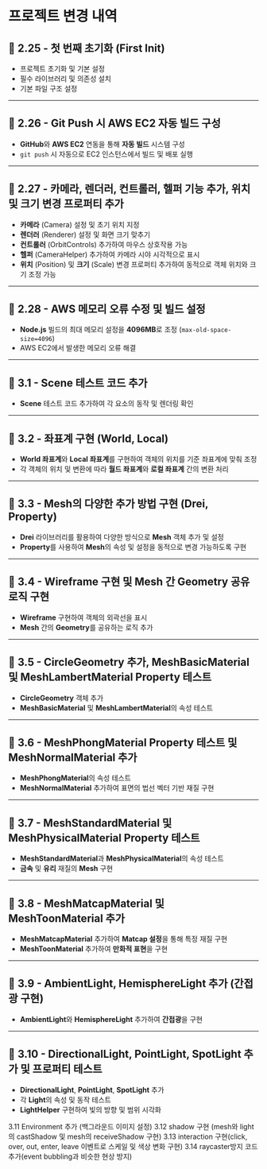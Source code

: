 # 프로젝트 변경 내역

## 🌟 2.25 - 첫 번째 초기화 (First Init)
- 프로젝트 초기화 및 기본 설정
- 필수 라이브러리 및 의존성 설치
- 기본 파일 구조 설정

---

## 🌟 2.26 - Git Push 시 AWS EC2 자동 빌드 구성
- **GitHub**와 **AWS EC2** 연동을 통해 **자동 빌드** 시스템 구성
- `git push` 시 자동으로 EC2 인스턴스에서 빌드 및 배포 실행

---

## 🌟 2.27 - 카메라, 렌더러, 컨트롤러, 헬퍼 기능 추가, 위치 및 크기 변경 프로퍼티 추가
- **카메라** (Camera) 설정 및 초기 위치 지정
- **렌더러** (Renderer) 설정 및 화면 크기 맞추기
- **컨트롤러** (OrbitControls) 추가하여 마우스 상호작용 가능
- **헬퍼** (CameraHelper) 추가하여 카메라 시야 시각적으로 표시
- **위치** (Position) 및 **크기** (Scale) 변경 프로퍼티 추가하여 동적으로 객체 위치와 크기 조정 가능

---

## 🌟 2.28 - AWS 메모리 오류 수정 및 빌드 설정
- **Node.js** 빌드의 최대 메모리 설정을 **4096MB**로 조정 (`max-old-space-size=4096`)
- AWS EC2에서 발생한 메모리 오류 해결

---

## 🌟 3.1 - Scene 테스트 코드 추가
- **Scene** 테스트 코드 추가하여 각 요소의 동작 및 렌더링 확인

---

## 🌟 3.2 - 좌표계 구현 (World, Local)
- **World 좌표계**와 **Local 좌표계**를 구현하여 객체의 위치를 기준 좌표계에 맞춰 조정
- 각 객체의 위치 및 변환에 따라 **월드 좌표계**와 **로컬 좌표계** 간의 변환 처리

---

## 🌟 3.3 - Mesh의 다양한 추가 방법 구현 (Drei, Property)
- **Drei** 라이브러리를 활용하여 다양한 방식으로 **Mesh** 객체 추가 및 설정
- **Property**를 사용하여 **Mesh**의 속성 및 설정을 동적으로 변경 가능하도록 구현

---

## 🌟 3.4 - Wireframe 구현 및 Mesh 간 Geometry 공유 로직 구현
- **Wireframe** 구현하여 객체의 외곽선을 표시
- **Mesh** 간의 **Geometry**를 공유하는 로직 추가

---

## 🌟 3.5 - CircleGeometry 추가, MeshBasicMaterial 및 MeshLambertMaterial Property 테스트
- **CircleGeometry** 객체 추가
- **MeshBasicMaterial** 및 **MeshLambertMaterial**의 속성 테스트

---

## 🌟 3.6 - MeshPhongMaterial Property 테스트 및 MeshNormalMaterial 추가
- **MeshPhongMaterial**의 속성 테스트
- **MeshNormalMaterial** 추가하여 표면의 법선 벡터 기반 재질 구현

---

## 🌟 3.7 - MeshStandardMaterial 및 MeshPhysicalMaterial Property 테스트
- **MeshStandardMaterial**과 **MeshPhysicalMaterial**의 속성 테스트
- **금속** 및 **유리** 재질의 **Mesh** 구현

---

## 🌟 3.8 - MeshMatcapMaterial 및 MeshToonMaterial 추가
- **MeshMatcapMaterial** 추가하여 **Matcap 설정**을 통해 특정 재질 구현
- **MeshToonMaterial** 추가하여 **만화적 표현**을 구현

---

## 🌟 3.9 - AmbientLight, HemisphereLight 추가 (간접광 구현)
- **AmbientLight**와 **HemisphereLight** 추가하여 **간접광**을 구현

---

## 🌟 3.10 - DirectionalLight, PointLight, SpotLight 추가 및 프로퍼티 테스트
- **DirectionalLight**, **PointLight**, **SpotLight** 추가
- 각 **Light**의 속성 및 동작 테스트
- **LightHelper** 구현하여 빛의 방향 및 범위 시각화

3.11 Environment 추가 (백그라운드 이미지 설정)
3.12 shadow 구현 (mesh와 light의 castShadow 및 mesh의 receiveShadow 구현)
3.13 interaction 구현(click, over, out, enter, leave 이벤트로 스케일 및 색상 변화 구현)
3.14 raycaster방지 코드 추가(event bubbling과 비슷한 현상 방지)
